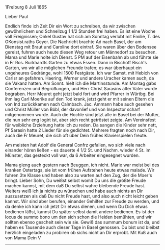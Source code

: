  1Freiburg 8 Juli 1865

Lieber Paul

Endlich finde ich Zeit Dir ein Wort zu schreiben, da wir zwischen gewöhnlichem und Schnellzug 1 1/2 Stunden frei haben. Es ist eine Woche voll Ereignissen; Onkel Gustav hat sich am Sonntag verlobt mit Emilie, T. des OKonsist.raths Geyer. Die Nachricht brachte Ad nach Basel, der am Dienstag mit Braut und Caroline dort eintraf. Sie waren über den Bodensee gereist, fuhren auch heute diesen Weg retour um Männedorf zu besuchen. Mama und Marie holte ich Dienst. 5 PM auf der Eisenbahn ab und führte sie in Fr Ros. Burkhardts Garten zu etwas Essen. Dann in Bischoff Bisch's Garten, wo wir alle möglichen Freunde trafen; es war überhaupt ein ungeheures Gedränge, wohl 1500 Festgäste. Ich war Samst. mit Hebich von Carlsr an gefahren. Haering, Werner und andere Uracher kamen auch, da sie Vakanz hatten. Am Sonnt. hielt ich die Martinsstunde. Am Montag gabs Conferenzen und Begrüßungen, und Herr Christ Sarasins alter Vater wurde begraben. Herr Meuret geht jetzt bald fort und wird Pfarrer in Würtbg. Bei ihm lag Carl Moerike auf den Tod krank, jetzt geht er mit seinen Eltern die von Ind zurückkamen nach Calmbach. Jac. Ammann habe auch gesehen und Christ Müller von Böbl, der davonlief und von Inspector scharf mitgenommen wurde. Auch die Hochle sind jetzt alle in Basel bei der Mutter, die nun sehr eng logirt ist, aber sich recht getröstet zeigte. Am Vereinsfest für weibliche Erziehung hatte ich zu reden. Da sangen die Kinder sehr nett, Pf Sarasin hatte 2 Lieder für sie gedichtet. Mehrere fragten noch nach Dir, auch die Fr Meuret, die sich oft über Dein frühes Klavierspielen freute.

Am meisten hat Adolf die General Confrz gefallen, wo sich viele nach einander hören ließen - es dauerte 4 1/2 St. und Nachm. wieder 4 St. im Münster, das gesteckt voll war, da 6 Arbeiter eingesegnet wurden.

Mama gieng auch gestern nach Beuggen, ich nicht. Marie war meist bei des kranken Ostertags, sie ist vom frühen Aufstehen heute etwas malade. Wir fuhren 3te Klasse und haben also zu warten auf den Zug, der die Moer's bringt. Lieber Sohn, Du weißst selbst womit Du uns die größte Freude machen kannst, mit dem daß Du selbst wahre bleibende Freude hast. Weiters weiß ich ja nichts zu wünschen und habe auch nichts an Dir auszusetzen als daß Du nicht Freude hast, und also auch nicht leicht geben kannst. Wir sind aber berufen, einander Gehilfen zur Freude zu werden, und da denke ich kann ich jetzt Dir etwas dienen, und wenn Du Dich etwas bedienen läßst, kannst Du später selbst damit andere bedienen. Es ist der locus de summo bono um den sich schon die Heiden bemühten, und wir sollten ebenso gescheit sein wie sie. Gewiß das summum bonum ist da, und haben es Tausende auch dieser Tage in Basel genossen. Du bist und bleibst herzlich eingeladen zu probiren ob sichs nicht an Dir erprobt. Mit Kuß auch von Mama
 Dein V

__________
